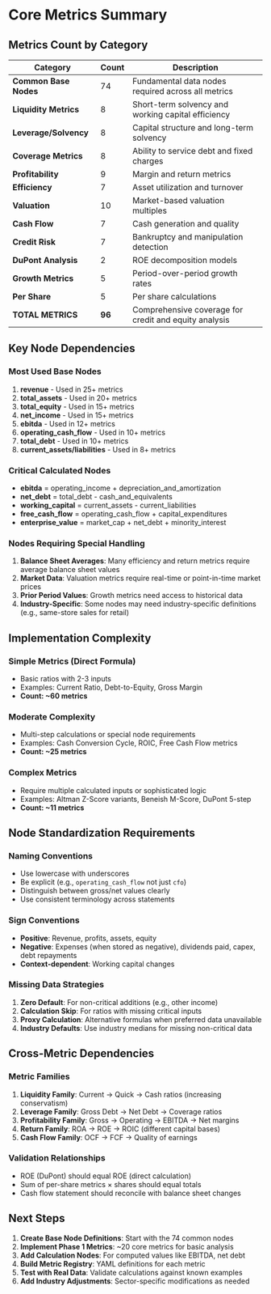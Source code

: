 # Core Metrics Summary

## Metrics Count by Category

| Category | Count | Description |
|----------|-------|-------------|
| **Common Base Nodes** | 74 | Fundamental data nodes required across all metrics |
| **Liquidity Metrics** | 8 | Short-term solvency and working capital efficiency |
| **Leverage/Solvency** | 8 | Capital structure and long-term solvency |
| **Coverage Metrics** | 8 | Ability to service debt and fixed charges |
| **Profitability** | 9 | Margin and return metrics |
| **Efficiency** | 7 | Asset utilization and turnover |
| **Valuation** | 10 | Market-based valuation multiples |
| **Cash Flow** | 7 | Cash generation and quality |
| **Credit Risk** | 7 | Bankruptcy and manipulation detection |
| **DuPont Analysis** | 2 | ROE decomposition models |
| **Growth Metrics** | 5 | Period-over-period growth rates |
| **Per Share** | 5 | Per share calculations |
| **TOTAL METRICS** | **96** | Comprehensive coverage for credit and equity analysis |

## Key Node Dependencies

### Most Used Base Nodes
1. **revenue** - Used in 25+ metrics
2. **total_assets** - Used in 20+ metrics
3. **total_equity** - Used in 15+ metrics
4. **net_income** - Used in 15+ metrics
5. **ebitda** - Used in 12+ metrics
6. **operating_cash_flow** - Used in 10+ metrics
7. **total_debt** - Used in 10+ metrics
8. **current_assets/liabilities** - Used in 8+ metrics

### Critical Calculated Nodes
- **ebitda** = operating_income + depreciation_and_amortization
- **net_debt** = total_debt - cash_and_equivalents
- **working_capital** = current_assets - current_liabilities
- **free_cash_flow** = operating_cash_flow + capital_expenditures
- **enterprise_value** = market_cap + net_debt + minority_interest

### Nodes Requiring Special Handling
1. **Balance Sheet Averages**: Many efficiency and return metrics require average balance sheet values
2. **Market Data**: Valuation metrics require real-time or point-in-time market prices
3. **Prior Period Values**: Growth metrics need access to historical data
4. **Industry-Specific**: Some nodes may need industry-specific definitions (e.g., same-store sales for retail)

## Implementation Complexity

### Simple Metrics (Direct Formula)
- Basic ratios with 2-3 inputs
- Examples: Current Ratio, Debt-to-Equity, Gross Margin
- **Count: ~60 metrics**

### Moderate Complexity
- Multi-step calculations or special node requirements
- Examples: Cash Conversion Cycle, ROIC, Free Cash Flow metrics
- **Count: ~25 metrics**

### Complex Metrics
- Require multiple calculated inputs or sophisticated logic
- Examples: Altman Z-Score variants, Beneish M-Score, DuPont 5-step
- **Count: ~11 metrics**

## Node Standardization Requirements

### Naming Conventions
- Use lowercase with underscores
- Be explicit (e.g., `operating_cash_flow` not just `cfo`)
- Distinguish between gross/net values clearly
- Use consistent terminology across statements

### Sign Conventions
- **Positive**: Revenue, profits, assets, equity
- **Negative**: Expenses (when stored as negative), dividends paid, capex, debt repayments
- **Context-dependent**: Working capital changes

### Missing Data Strategies
1. **Zero Default**: For non-critical additions (e.g., other income)
2. **Calculation Skip**: For ratios with missing critical inputs
3. **Proxy Calculation**: Alternative formulas when preferred data unavailable
4. **Industry Defaults**: Use industry medians for missing non-critical data

## Cross-Metric Dependencies

### Metric Families
1. **Liquidity Family**: Current → Quick → Cash ratios (increasing conservatism)
2. **Leverage Family**: Gross Debt → Net Debt → Coverage ratios
3. **Profitability Family**: Gross → Operating → EBITDA → Net margins
4. **Return Family**: ROA → ROE → ROIC (different capital bases)
5. **Cash Flow Family**: OCF → FCF → Quality of earnings

### Validation Relationships
- ROE (DuPont) should equal ROE (direct calculation)
- Sum of per-share metrics × shares should equal totals
- Cash flow statement should reconcile with balance sheet changes

## Next Steps

1. **Create Base Node Definitions**: Start with the 74 common nodes
2. **Implement Phase 1 Metrics**: ~20 core metrics for basic analysis
3. **Add Calculation Nodes**: For computed values like EBITDA, net debt
4. **Build Metric Registry**: YAML definitions for each metric
5. **Test with Real Data**: Validate calculations against known examples
6. **Add Industry Adjustments**: Sector-specific modifications as needed 